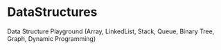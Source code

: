 # DataStructures
Data Structure Playground (Array, LinkedList, Stack, Queue, Binary Tree, Graph, Dynamic Programming)
